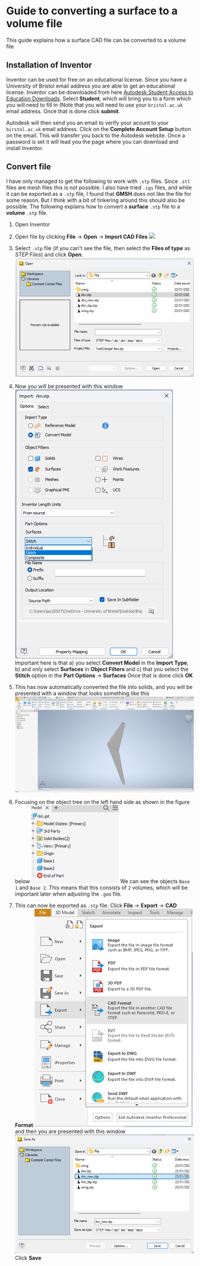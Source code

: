# Guide to converting a surface to a volume file

This guide explains how a surface CAD file can be converted to a volume file

## Installation of Inventor

Inventor can be used for free on an educational license. Since you have a University of Bristol email address you are able to get an educational license. Inventor can be downloaded from here [Autodesk Student Access to Education Downloads](https://www.autodesk.com/education/edu-software/overview#INVPROSA). Select **Student**, which will bring you to a form which you will need to fill in (Note that you will need to use your `bristol.ac.uk` email address. Once that is done click **submit**.

Autodesk will then send you an email to verify your acount to your `birstol.ac.uk` email address. Click on the **Complete Account Setup** button on the email. This will transfer you back to the Autodesk website. Once a password is set it will lead you the page where you can download and install Inventor.

## Convert file

I have only managed to get the following to work with `.stp` files. Since `.stl` files are mesh files this is not possible. I also have tried `.igs` files, and while it can be exported as a `.stp` file, I found that **GMSH** does not like the file for some reason. But I think with a bit of tinkering around this should also be possible. The following explains how to convert a **surface** `.stp` file to a **volume** `.stp` file.

1. Open Inventor
  
2. Open file by clicking **File** → **Open** → **Import CAD Files**
  ![](figure\2025-01-23-09-27-53-image.png?msec=1737624473969)
  
3. Select `.stp` file (if you can't see the file, then select the **Files of type** as *STEP Files*) and click **Open**. ![](figures\2025-01-23-11-43-00-image.png?msec=1737632580131) 
  
4. Now you will be presented with this window
  ![](figures\2025-01-23-12-41-24-image.png?msec=1737636084264) 
  Important here is that
  a) you select **Convert Model** in the **Import Type**,
  b) and only select **Surfaces** in **Object Filters** and
  c) that you select the **Stitch** option in the **Part Options** → **Surfaces**
  Once that is done click **OK**
  
5. This has now automatically converted the file into solids, and you will be presented with a window that looks something like this
  ![](figures\2025-01-23-12-48-36-image.png?msec=1737636517079)
  
6. Focusing on the object tree on the left hand side as shown in the figure below
  ![](figures\2025-01-23-12-50-00-image.png?msec=1737636600046)
  We can see the objects `Base 1` and `Base 2`. This means that this consists of `2` volumes, which will be important later when adjusting the `.geo` file.
  
7. This can now be exported as `.stp` file. Click **File** → **Export** → **CAD Format**
  ![](figures\2025-01-23-12-53-50-image.png?msec=1737636830796) 
  and then you are presented with this window
  ![](figures\2025-01-23-12-55-04-image.png?msec=1737636904092) 
  Click **Save**